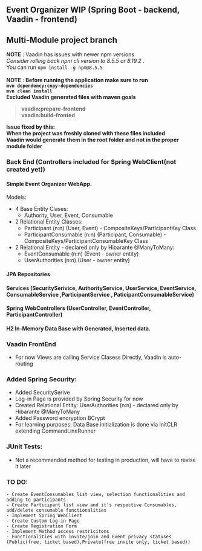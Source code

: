 ﻿## Event Organizer WIP (Spring Boot - backend, Vaadin - frontend)
## Multi-Module project branch
**NOTE** : Vaadin has issues with newer npm versions <br>
_Consider rolling back npm cli version to 8.5.5 or 8.19.2_ . <br>
You can run `npm install -g npm@8.5.5` <br>
<br>
**NOTE** : <strong> Before running the application make sure to run <br>
`mvn dependency:copy-dependencies` <br>
`mvn clean install` <br> 
Excluded Vaadin generated files with maven goals <br>
 > vaadin:prepare-frontend <br>
 > vaadin:build-fronted <br> 

Issue fixed by this: <br> 
When the project was freshly cloned with these files included <br> 
Vaadin would generate them in the root folder and not in the proper module folder</strong>

### Back End (Controllers included for Spring WebClient(not created yet)) 
#### Simple Event Organizer WebApp. 
Models:
- 4 Base Entity Clases:
	 - Authority, User, Event, Consumable
- 2 Relational Entity Classes:
	 - Participant (n:n) (User, Event) - CompositeKeys/ParticipantKey Class
	 - ParticipantConsumable (n:n) (Participant, Consumable) - CompositeKeys/ParticipantConsumableKey Class
- 2 Relational Entity - declared only by Hibarante @ManyToMany:
	 - EventConsumable (n:n) (Event - owner entity)
	 - UserAuthorities (n:n) (User - owner entity)
#### JPA Repositories
#### Services (SecuritySerivice, AuthorityService, UserService, EventService, ConsumableService ,ParticipantService , PaticipantConsumableService)
#### Spring WebControllers (UserController, EventController, ParticipantController)
#### H2 In-Memory Data Base with Generated, Inserted data.

### Vaadin FrontEnd
- For now Views are calling Service Clasess Directly, Vaadin is auto-routing

### Added Spring Security:
- Added SecuritySerive
- Log-in Page is provided by Spring Security for now
- Created Relational Entity: UserAuthorities (n:n) - declared only by Hibarante @ManyToMany
- Added Password encryption BCrypt
- For learning purposes: Data Base initialization is done via InitCLR extending CommandLineRunner

### JUnit Tests:
- Not a recommended method for testing in production, will have to revise it later

### TO DO:
	- Create EventConsumables list view, selection functionalities and adding to participants
	- Create Participant list view and it's respective Consumables, add/delete consumable functionalities
	- Implement Spring WebClient
	- Create Custom Log-in Page
	- Create Registration Form
	- Implement Method access restricitons
	- Functionalities with invite/join and Event privacy statuses (Public(free, ticket based),Private(free invite only, ticket based))



